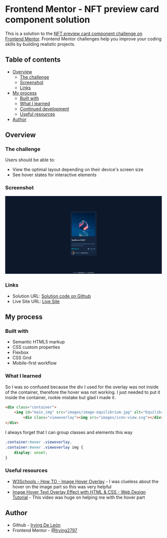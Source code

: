 # Frontend Mentor - NFT preview card component solution

This is a solution to the [NFT preview card component challenge on Frontend Mentor](https://www.frontendmentor.io/challenges/nft-preview-card-component-SbdUL_w0U). Frontend Mentor challenges help you improve your coding skills by building realistic projects. 

## Table of contents

- [Overview](#overview)
  - [The challenge](#the-challenge)
  - [Screenshot](#screenshot)
  - [Links](#links)
- [My process](#my-process)
  - [Built with](#built-with)
  - [What I learned](#what-i-learned)
  - [Continued development](#continued-development)
  - [Useful resources](#useful-resources)
- [Author](#author)

## Overview

### The challenge

Users should be able to:

- View the optimal layout depending on their device's screen size
- See hover states for interactive elements

### Screenshot

![](/images/Screenshot%20FrontendMentor%20NFT%20preview%20card%20component.png)

### Links

- Solution URL: [Solution code on Github](https://github.com/Irving2797/nft-preview-card-component-main)
- Live Site URL: [Live Site](https://irving2797.github.io/nft-preview-card-component-main/)

## My process

### Built with

- Semantic HTML5 markup
- CSS custom properties
- Flexbox
- CSS Grid
- Mobile-first workflow

### What I learned

So I was so confused because the div I used for the overlay was not inside of the container, therefore the hover was not working. I just needed to put it inside the container, rookie mistake but glad I made it.

```html
<div class="container">
    <img id="main_img" src="images/image-equilibrium.jpg" alt="Equilibrium">
        <div class="viewoverlay"><img src="images/icon-view.svg"></div>
</div>
```

I always forget that I can group classes and elements this way
```css
.container:hover .viewoverlay,
.container:hover .viewoverlay img {
    display: unset;
}
```
### Useful resources

- [W3Schools - How TO - Image Hover Overlay](https://www.w3schools.com/howto/howto_css_image_overlay.asp) - I was clueless about the hover on the image part so this was very helpful
- [Image Hover Text Overlay Effect with HTML & CSS - Web Design Tutorial](https://www.youtube.com/watch?v=exb2ab72Xhs&ab_channel=dcode) - This video was huge on helping me with the hover part

## Author

- Github - [Irving De León](https://github.com/Irving2797)
- Frontend Mentor - [@Irving2797](https://www.frontendmentor.io/profile/Irving2797)